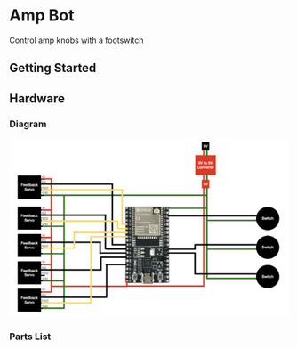 # Amp Bot

Control amp knobs with a footswitch

## Getting Started

## Hardware

### Diagram

![Circuit Diagram](docs/assets/circuit_diagram.png)

### Parts List